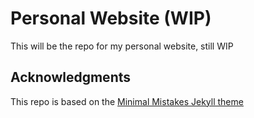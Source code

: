# Personal Website (WIP)

This will be the repo for my personal website, still WIP

## Acknowledgments
This repo is based on the [Minimal Mistakes Jekyll theme](https://github.com/mmistakes/minimal-mistakes)
